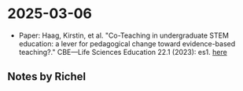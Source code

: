 # 2025-03-06

- Paper: Haag, Kirstin, et al. "Co-Teaching in undergraduate STEM education: a lever for pedagogical change toward evidence-based teaching?." CBE—Life Sciences Education 22.1 (2023): es1. [here](https://pmc.ncbi.nlm.nih.gov/articles/PMC10074276/)

## Notes by Richel


